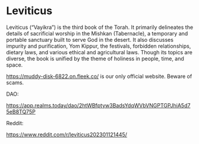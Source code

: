 # Leviticus
Leviticus (“Vayikra”) is the third book of the Torah. It primarily delineates the details of sacrificial worship in the Mishkan (Tabernacle), a temporary and portable sanctuary built to serve God in the desert. It also discusses impurity and purification, Yom Kippur, the festivals, forbidden relationships, dietary laws, and various ethical and agricultural laws. Though its topics are diverse, the book is unified by the theme of holiness in people, time, and space.

https://muddy-disk-6822.on.fleek.co/ is our only official website. Beware of scams.

DAO:

https://app.realms.today/dao/2htWBfptyw3BadsYdqWVbVNGPTGPJhiA5d75eB8TQ75P

Reddit:

https://www.reddit.com/r/leviticus202301121445/
